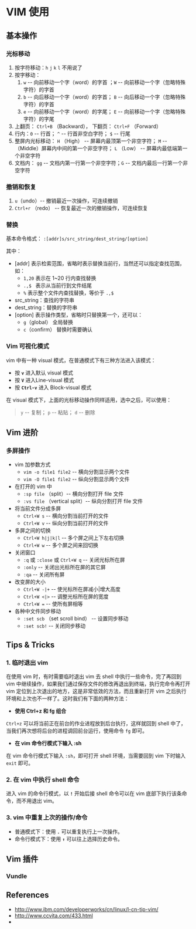 # VIM 使用


## 基本操作


### 光标移动

1. 按字符移动：`h` `j` `k` `l` 不用说了
2. 按字移动：
    1. `w` -- 向前移动一个字（word）的字首 ；`W` -- 向前移动一个字（忽略特殊字符）的字首
    2. `b` -- 向后移动一个字（word）的字首； `B` -- 向后移动一个字（忽略特殊字符）的字首
    3. `e` -- 向前移动一个字（word）的字尾； `E` -- 向前移动一个字（忽略特殊字符）的字尾
3. 上翻页： `Ctrl+B` （Backward）， 下翻页： `Ctrl+F` （Forward）
4. 行内：`0` -- 行首； `^` -- 行首非空白字符； `$` -- 行尾
5. 整屏内光标移动： `H` （High） -- 屏幕内最顶第一个非空字符； `M`  -- （Middle）屏幕内中间的第一个非空字符； `L` （Low） -- 屏幕内最低端第一个非空字符
6. 文档内： `gg`  -- 文档内第一行第一个非空字符；`G`  -- 文档内最后一行第一个非空字符


### 撤销和恢复

1. `u`（undo）-- 撤销最近一次操作，可连续撤销
2. `Ctrl+r` （redo） -- 恢复最近一次的撤销操作，可连续恢复


### 替换

基本命令格式： `:[addr]s/src_string/dest_string/[option]`

其中：

* [addr] 表示检索范围，省略时表示替换当前行，当然还可以指定查找范围，如：
    * `1,20` 表示在 1~20 行内查找替换
    * `.,$ ` 表示从当前行到文件结尾
    * `%` 表示整个文件内查找替换，等价于 `.,$`
* src_string：查找的字符串
* dest_string：替换的字符串
* [option] 表示操作类型，省略时只替换第一个，还可以：
    * `g`（global） 全局替换
    * `c`（confirm） 替换时需要确认
   

### Vim 可视化模式

vim 中有一种 visual 模式，在普通模式下有三种方法进入该模式：

* 按 **`v`** 进入默认 visual 模式
* 按 **`V`** 进入Line-visual 模式
* 按 **`Ctrl-v`** 进入 Block-visual 模式

在 visual 模式下，上面的光标移动操作同样适用，选中之后，可以使用： 

> `y` -- 复制；  `p` -- 粘贴；  `d` -- 删除


## Vim 进阶

### 多屏操作

* vim 加参数方式
    * `vim -o file1 file2` -- 横向分割显示两个文件
    * `vim -O file1 file2` -- 纵向分割显示两个文件
* 在打开的 vim 中
    * `:sp file` （split）-- 横向分割打开 file 文件
    * `:vs file` （vertical split）-- 纵向分割打开 file 文件
* 将当前文件分成多屏
    * `Ctrl+W s` -- 横向分割当前打开的文件
    * `Ctrl+W v` -- 纵向分割当前打开的文件
* 多屏之间的切换
    * `Ctrl+W h|j|k|l` -- 多个屏之间上下左右切换
    * `Ctrl+W w` -- 多个屏之间来回切换
* 关闭窗口
    * `:q` 或 `:close` 或 `Ctrl+W q` -- 关闭光标所在屏
    * `:only` -- 关闭出光标所在屏的其它屏
    * `:qa` -- 关闭所有屏
* 改变屏的大小
    * `Ctrl+W -|+` -- 使光标所在屏减小|增大高度
    * `Ctrl+W <|>` -- 调整光标所在屏的宽度
    * `Ctrl+W =` -- 使所有屏相等
* 各种中文件同步移动
    * `:set scb` （set scroll bind） -- 设置同步移动
    * `:set scb!` -- 关闭同步移动

## Tips & Tricks

### 1. 临时退出 vim

在使用 vim 时，有时需要临时退出 vim 去 shell 中执行一些命令，完了再回到 vim 中继续操作，如果我们通过保存文件的修改再退出到终端，执行完命令再打开 vim 定位到上次退出的地方，这是非常低效的方法，而且重新打开 vim 之后执行环境和上次也不一样了。这时我们有下面的两种方法：

* **使用 Ctrl+z 和 fg 组合**

`Ctrl+z` 可以将当前正在前台的作业进程放到后台执行，这样就回到 shell 中了，当我们再次想将后台的进程调回前台运行，使用命令 `fg` 即可。

* **在 vim 命令行模式下输入 :sh**

在 vim 命令行模式下输入 `:sh`，即可打开 shell 环境，当需要回到 vim 下时输入 `exit` 即可。


### 2. 在 vim 中执行 shell 命令

进入 vim 的命令行模式，以 **`!`** 开始后接 shell 命令可以在 vim 底部下执行该条命令，而不用退出 vim。


### 3. vim 中重复上次的操作/命令

* 普通模式下：使用 **`.`** 可以重复执行上一次操作。
* 命令行模式下：使用 **`↑`** 可以往上选择历史命令。


## Vim 插件

### Vundle



## References

* http://www.ibm.com/developerworks/cn/linux/l-cn-tip-vim/
* http://www.ccvita.com/433.html
* 
